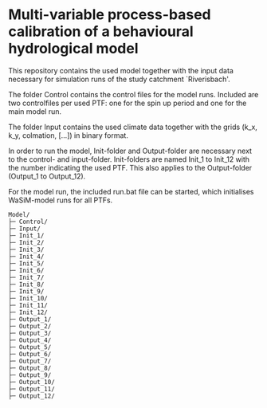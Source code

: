 # Multi-variable process-based calibration of a behavioural hydrological model

This repository contains the used model together with the input data necessary for simulation runs of the study catchment `Riverisbach'.

The folder Control contains the control files for the model runs. Included are two controlfiles per used PTF: one for the spin up period and one for the main model run.

The folder Input contains the used climate data together with the grids (k_x, k_y, colmation, [...]) in binary format.

In order to run the model, Init-folder and Output-folder are necessary next to the control- and input-folder. Init-folders are named Init_1 to Init_12 with the number indicating the used PTF. This also applies to the Output-folder (Output_1 to Output_12).

For the model run, the included run.bat file can be started, which initialises WaSiM-model runs for all PTFs.

```
Model/
├─ Control/
├─ Input/
├─ Init_1/
├─ Init_2/
├─ Init_3/
├─ Init_4/
├─ Init_5/
├─ Init_6/
├─ Init_7/
├─ Init_8/
├─ Init_9/
├─ Init_10/
├─ Init_11/
├─ Init_12/
├─ Output_1/
├─ Output_2/
├─ Output_3/
├─ Output_4/
├─ Output_5/
├─ Output_6/
├─ Output_7/
├─ Output_8/
├─ Output_9/
├─ Output_10/
├─ Output_11/
├─ Output_12/

```


